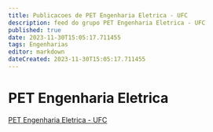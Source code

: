 ```yaml
---
title: Publicacoes de PET Engenharia Eletrica - UFC 
description: feed do grupo PET Engenharia Eletrica - UFC
published: true
date: 2023-11-30T15:05:17.711455
tags: Engenharias
editor: markdown
dateCreated: 2023-11-30T15:05:17.711455
---
```


# PET Engenharia Eletrica
[PET Engenharia Eletrica - UFC](/grupo/64PETEngenhariaEletricaUFC)